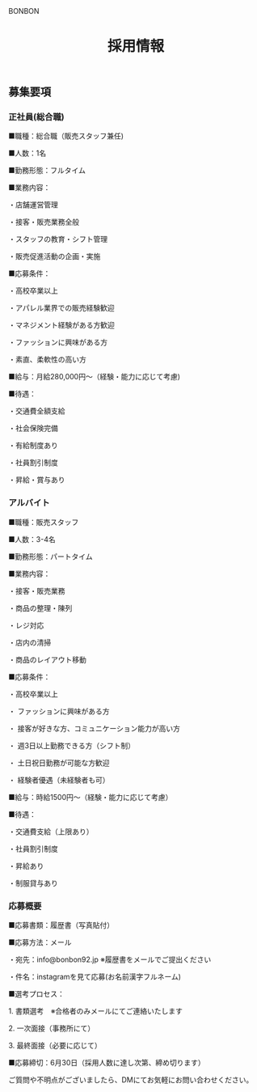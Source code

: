 
<html lang="ja">
<head>
    <meta charset="UTF-8">
    <meta name="viewport" content="width=device-width, initial-scale=1.0">
    BONBON
    <link rel="stylesheet" href="styles.css">
</head>
<body>
    <header>
        <h1>採用情報</h1>
    </header>
    <main>
        <section id="job-listings">
            <h2>募集要項</h2>
            <article class="job">
                <h3>正社員(総合職)</h3>
                <p>■職種：総合職（販売スタッフ兼任)</p>
                <p>■人数：1名</p>
                <p>■勤務形態：フルタイム</p>
                <p>■業務内容：</p>
                    <p>・店舗運営管理</p>
                    <p>・接客・販売業務全般</p>
                    <p>・スタッフの教育・シフト管理</p>
                    <p>・販売促進活動の企画・実施</p>
                <p>■応募条件：
                   <p>・高校卒業以上</p>
                   <p>・アパレル業界での販売経験歓迎</p>
                   <p>・マネジメント経験がある方歓迎</p>
                   <p>・ファッションに興味がある方</p>
                   <p>・素直、柔軟性の高い方</p>
                <p>■給与：月給280,000円～（経験・能力に応じて考慮)</p>
                <p>■待遇：</p>
                   <p>・交通費全額支給</p>
                   <p>・社会保険完備</p>
                   <p>・有給制度あり</p>
                   <p>・社員割引制度</p>
                   <p>・昇給・賞与あり</p>
  
</article>
            <article class="job">
                <h3>アルバイト</h3>
                <p>■職種：販売スタッフ</p>
                <p>■人数：3-4名</p>
                <p>■勤務形態：パートタイム</p>
                <p>■業務内容：</p>
                   <p>・接客・販売業務</p>
                   <p>・商品の整理・陳列</p>
                   <p>・レジ対応</p>
                   <p>・店内の清掃</p>
                   <p>・商品のレイアウト移動</p>
                <p>■応募条件：</p>
                   <p>・高校卒業以上</p>
                   <p>・ ファッションに興味がある方</p>
                   <p>・ 接客が好きな方、コミュニケーション能力が高い方</p>
                   <p>・ 週3日以上勤務できる方（シフト制）</p>
                   <p>・ 土日祝日勤務が可能な方歓迎</p>
                   <p>・ 経験者優遇（未経験者も可）</p>
                <p>■給与：時給1500円～（経験・能力に応じて考慮）</p>
                <p>■待遇：</p>
                   <p>・交通費支給（上限あり）</p>
                   <p>・社員割引制度</p>
                   <p>・昇給あり</p>
                   <p>・制服貸与あり</p>
</article>
            <article class="job">
                <h3>応募概要</h3>
                <p>■応募書類：履歴書（写真貼付）</p>
                <p>■応募方法：メール</p>
                   <p>・宛先：info@bonbon92.jp ※履歴書をメールでご提出ください</p>
                   <p>・件名：instagramを見て応募(お名前漢字フルネーム)</p>
                <p>■選考プロセス：</p>
                   <p>1. 書類選考　※合格者のみメールにてご連絡いたします</p>
                   <p>2. 一次面接（事務所にて）</p>
                   <p>3. 最終面接（必要に応じて）</p>
                <p>■応募締切：6月30日（採用人数に達し次第、締め切ります）</p>
                <p>ご質問や不明点がございましたら、DMにてお気軽にお問い合わせください。</p>
